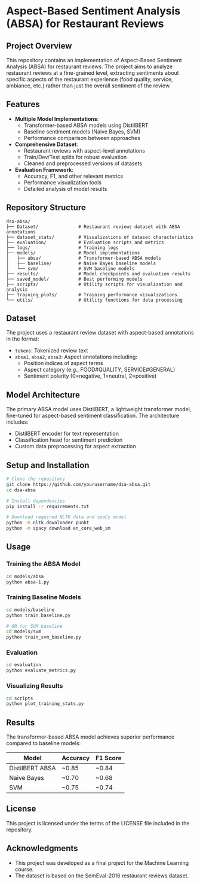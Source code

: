 # Aspect-Based Sentiment Analysis (ABSA) for Restaurant Reviews

## Project Overview
This repository contains an implementation of Aspect-Based Sentiment Analysis (ABSA) for restaurant reviews. The project aims to analyze restaurant reviews at a fine-grained level, extracting sentiments about specific aspects of the restaurant experience (food quality, service, ambiance, etc.) rather than just the overall sentiment of the review.

## Features
- **Multiple Model Implementations**:
  - Transformer-based ABSA models using DistilBERT
  - Baseline sentiment models (Naive Bayes, SVM)
  - Performance comparison between approaches
- **Comprehensive Dataset**:
  - Restaurant reviews with aspect-level annotations
  - Train/Dev/Test splits for robust evaluation
  - Cleaned and preprocessed versions of datasets
- **Evaluation Framework**:
  - Accuracy, F1, and other relevant metrics
  - Performance visualization tools
  - Detailed analysis of model results

## Repository Structure
```
dsa-absa/
├── Dataset/               # Restaurant reviews dataset with ABSA annotations
├── dataset_stats/         # Visualizations of dataset characteristics
├── evaluation/            # Evaluation scripts and metrics
├── logs/                  # Training logs
├── models/                # Model implementations
│   ├── absa/              # Transformer-based ABSA models
│   ├── baseline/          # Naive Bayes baseline models
│   └── svm/               # SVM baseline models
├── results/               # Model checkpoints and evaluation results
├── saved_model/           # Best performing models
├── scripts/               # Utility scripts for visualization and analysis
├── training_plots/        # Training performance visualizations
└── utils/                 # Utility functions for data processing
```

## Dataset
The project uses a restaurant review dataset with aspect-based annotations in the format:
- `tokens`: Tokenized review text
- `absa1`, `absa2`, `absa3`: Aspect annotations including:
  - Position indices of aspect terms
  - Aspect category (e.g., FOOD#QUALITY, SERVICE#GENERAL)
  - Sentiment polarity (0=negative, 1=neutral, 2=positive)

## Model Architecture
The primary ABSA model uses DistilBERT, a lightweight transformer model, fine-tuned for aspect-based sentiment classification. The architecture includes:
- DistilBERT encoder for text representation
- Classification head for sentiment prediction
- Custom data preprocessing for aspect extraction

## Setup and Installation
```bash
# Clone the repository
git clone https://github.com/yourusername/dsa-absa.git
cd dsa-absa

# Install dependencies
pip install -r requirements.txt

# Download required NLTK data and spaCy model
python -m nltk.downloader punkt
python -m spacy download en_core_web_sm
```

## Usage

### Training the ABSA Model
```bash
cd models/absa
python absa-1.py
```

### Training Baseline Models
```bash
cd models/baseline
python train_baseline.py

# OR for SVM baseline
cd models/svm
python train_svm_baseline.py
```

### Evaluation
```bash
cd evaluation
python evaluate_metrics.py
```

### Visualizing Results
```bash
cd scripts
python plot_training_stats.py
```

## Results
The transformer-based ABSA model achieves superior performance compared to baseline models:

| Model | Accuracy | F1 Score |
|-------|----------|----------|
| DistilBERT ABSA | ~0.85 | ~0.84 |
| Naive Bayes | ~0.70 | ~0.68 |
| SVM | ~0.75 | ~0.74 |

## License
This project is licensed under the terms of the LICENSE file included in the repository.

## Acknowledgments
- This project was developed as a final project for the Machine Learning course.
- The dataset is based on the SemEval-2016 restaurant reviews dataset.